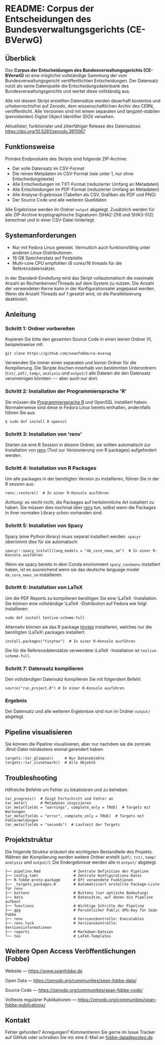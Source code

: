 
# README: Corpus der Entscheidungen des Bundesverwaltungsgerichts (CE-BVerwG)


## Überblick

Das **Corpus der Entscheidungen des Bundesverwaltungsgerichts (CE-BVerwG)** ist eine möglichst vollständige Sammlung der vom Bundesverwaltungsgericht veröffentlichten Entscheidungen. Der Datensatz nutzt als seine Datenquelle die Entscheidungsdatenbank des Bundesverwaltungsgerichts und wertet diese vollständig aus.

Alle mit diesem Skript erstellten Datensätze werden dauerhaft kostenlos und urheberrechtsfrei auf Zenodo, dem wissenschaftlichen Archiv des CERN, veröffentlicht. Alle Versionen sind mit einem separaten und langzeit-stabilen (persistenten) Digital Object Identifier (DOI) versehen.

Aktuellster, funktionaler und zitierfähiger Release des Datensatzes: https://doi.org/10.5281/zenodo.3911067



## Funktionsweise

Primäre Endprodukte des Skripts sind folgende ZIP-Archive:
 
- Der volle Datensatz im CSV-Format
- Die reinen Metadaten im CSV-Format (wie unter 1, nur ohne Entscheidungstexte)
- Alle Entscheidungen im TXT-Format (reduzierter Umfang an Metadaten)
- Alle Entscheidungen im PDF-Format (reduzierter Umfang an Metadaten)
- Alle Analyse-Ergebnisse (Tabellen als CSV, Grafiken als PDF und PNG)
- Der Source Code und alle weiteren Quelldaten

Alle Ergebnisse werden im Ordner `output` abgelegt. Zusätzlich werden für alle ZIP-Archive kryptographische Signaturen (SHA2-256 und SHA3-512) berechnet und in einer CSV-Datei hinterlegt. 


## Systemanforderungen

- Nur mit Fedora Linux getestet. Vermutlich auch funktionsfähig unter anderen Linux-Distributionen.
- 16 GB Speicherplatz auf Festplatte
- Multi-core CPU empfohlen (8 cores/16 threads für die Referenzdatensätze). 


In der Standard-Einstellung wird das Skript vollautomatisch die maximale Anzahl an Rechenkernen/Threads auf dem System zu nutzen. Die Anzahl der verwendeten Kerne kann in der Konfigurationsatei angepasst werden. Wenn die Anzahl Threads auf 1 gesetzt wird, ist die Parallelisierung deaktiviert.



## Anleitung


### Schritt 1: Ordner vorbereiten

Kopieren Sie bitte den gesamten Source Code in einen leeren Ordner (!), beispielsweise mit:

```
git clone https://github.com/seanfobbe/ce-bverwg
```

Verwenden Sie immer einen separaten und *leeren* Ordner für die Kompilierung. Die Skripte löschen innerhalb von bestimmten Unterordnern (`txt/`, `pdf/`, `temp/`, `analysis` und `output/`) alle Dateien die den Datensatz verunreinigen könnten --- aber auch nur dort.



### Schritt 2: Installation der Programmiersprache 'R'

Sie müssen die [Programmiersprache R](https://www.r-project.org/) und OpenSSL installiert haben. Normalerweise sind diese in Fedora Linux bereits enthalten, andernfalls führen Sie aus:

```
$ sudo dnf install R openssl
```



### Schritt 3: Installation von 'renv'

Starten sie eine R Session in diesem Ordner, sie sollten automatisch zur Installation von [renv](https://rstudio.github.io/renv/articles/renv.html) (Tool zur Versionierung von R packages) aufgefordert werden.





### Schritt 4: Installation von R Packages

Um alle packages in der benötigten Version zu installieren, führen Sie in der R session aus:

```
renv::restore()  # In einer R-Konsole ausführen
```

*Achtung:* es reicht nicht, die Packages auf herkömmliche Art installiert zu haben. Sie müssen dies nochmal über [renv](https://rstudio.github.io/renv/articles/renv.html) tun, selbst wenn die Packages in ihrer normalen Library schon vorhanden sind.




### Schritt 5: Installation von Spacy

Spacy (eine Python library) muss separat installiert werden. `spacyr` übernimmt dies für sie automatisch:

```
spacyr::spacy_install(lang_models = "de_core_news_sm")  # In einer R-Konsole ausführen
```

Wenn sie spacy bereits in dem Conda environment `spacy_condaenv` installiert haben, ist es ausreichend wenn sie das deutsche language model `de_core_news_sm` installieren.




### Schritt 6: Installation von LaTeX

Um die PDF Reports zu kompilieren benötigen Sie eine \LaTeX -Installation. Sie können eine vollständige \LaTeX -Distribution auf Fedora wie folgt installieren:

```
sudo dnf install texlive-scheme-full
```

Alternativ können sie das R package [tinytex](https://yihui.org/tinytex/) installieren, welches nur die benötigten \LaTeX\ packages installiert.

```
install.packages("tinytex")  # In einer R-Konsole ausführen
```

Die für die Referenzdatensätze verwendete \LaTeX -Installation ist `texlive-scheme-full`.





### Schritt 7: Datensatz kompilieren

Den vollständigen Datensatz kompilieren Sie mit folgendem Befehl:

```
source("run_project.R") # In einer R-Konsole ausführen
```



### Ergebnis

Der Datensatz und alle weiteren Ergebnisse sind nun im Ordner `output/` abgelegt.





## Pipeline visualisieren

Sie können die Pipeline visualisieren, aber nur nachdem sie die zentrale .Rmd-Datei mindestens einmal gerendert haben:

```
targets::tar_glimpse()     # Nur Datenobjekte
targets::tar_visnetwork()  # Alle Objekte
```





## Troubleshooting

Hilfreiche Befehle um Fehler zu lokalisieren und zu beheben.

```
tar_progress()  # Zeigt Fortschritt und Fehler an
tar_meta()      # Metadaten inspizieren
tar_meta(fields = "warnings", complete_only = TRUE)  # Targets mit Warnungen
tar_meta(fields = "error", complete_only = TRUE)  # Targets mit Fehlermeldungen
tar_meta(fields = "seconds")  # Laufzeit der Targets
```





## Projektstruktur

Die folgende Struktur erläutert die wichtigsten Bestandteile des Projekts. Währen der Kompilierung werden weitere Ordner erstellt (`pdf/`, `txt/`, `temp/` `analysis` und `output/`). Die Endergebnisse werden alle in `output/` abgelegt.

 
``` 
├── pipeline.Rmd               # Zentrale Definition der Pipeline
├── config.toml                # Zentrale Konfigurations-Datei
├── R-fobbe-proto-package      # Oft verwendete Funktionen 
├── _targets_packages.R        # Automatisiert erstellte Package-Liste für renv
├── buttons                    # Buttons (nur optische Bedeutung)
├── data                       # Datensätze, auf denen die Pipeline aufbaut
├── functions                  # Wichtige Schritte der Pipeline
├── gpg                        # Persönlicher Public GPG-Key für Seán Fobbe
├── renv                       # Versionskontrolle: Executables
├── renv.lock                  # Versionskontrolle: Versionsinformationen
├── reports                    # Markdown-Dateien
└── tex                        # LaTeX-Templates
``` 



 
## Weitere Open Access Veröffentlichungen (Fobbe)

Website — https://www.seanfobbe.de

Open Data  —  https://zenodo.org/communities/sean-fobbe-data/

Source Code  —  https://zenodo.org/communities/sean-fobbe-code/

Volltexte regulärer Publikationen  —  https://zenodo.org/communities/sean-fobbe-publications/



## Kontakt

Fehler gefunden? Anregungen? Kommentieren Sie gerne im Issue Tracker auf GitHub oder schreiben Sie mir eine E-Mail an [fobbe-data@posteo.de](fobbe-data@posteo.de)
